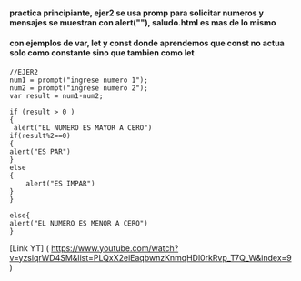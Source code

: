 
#### practica principiante, ejer2 se usa promp para solicitar numeros y mensajes se muestran con alert(""), saludo.html es mas de lo mismo
#### con ejemplos de var, let y const donde aprendemos que const no actua solo como constante sino que tambien como let

```
//EJER2
num1 = prompt("ingrese numero 1");
num2 = prompt("ingrese numero 2");
var result = num1-num2;

if (result > 0 )
{
 alert("EL NUMERO ES MAYOR A CERO")
if(result%2==0)
{
alert("ES PAR")
}
else
{
    alert("ES IMPAR")
}
}

else{
alert("EL NUMERO ES MENOR A CERO")
}

```

[Link YT]  ( https://www.youtube.com/watch?v=yzsiqrWD4SM&list=PLQxX2eiEaqbwnzKnmqHDl0rkRvp_T7Q_W&index=9 )